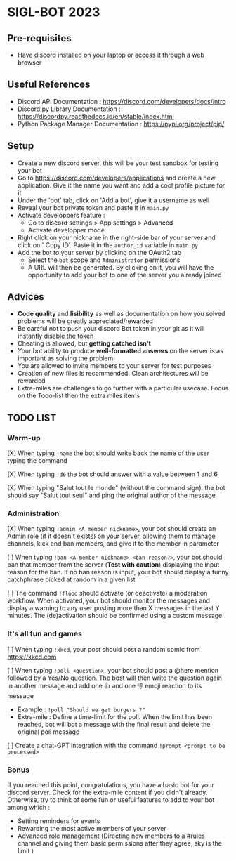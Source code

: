 # SIGL-BOT 2023

## Pre-requisites

- Have discord installed on your laptop or access it through a web browser

## Useful References

- Discord API Documentation : https://discord.com/developers/docs/intro
- Discord.py Library Documentation : https://discordpy.readthedocs.io/en/stable/index.html
- Python Package Manager Documentation : https://pypi.org/project/pip/

## Setup

- Create a new discord server, this will be your test sandbox for testing your bot
- Go to https://discord.com/developers/applications and create a new application. Give it the name you want and add a cool profile picture for it
- Under the 'bot' tab, click on 'Add a bot', give it a username as well
- Reveal your bot private token and paste it in `main.py`
- Activate developpers feature :
  - Go to discord settings > App settings > Advanced
  - Activate developper mode
- Right click on your nickname in the right-side bar of your server and click on ' Copy ID'. Paste it in the `author_id` variable ìn `main.py`
- Add the bot to your server by clicking on the OAuth2 tab
  - Select the `bot` scope and `Administrator` permissions
  - A URL will then be generated. By clicking on it, you will have the opportunity to add your bot to one of the server you already joined

## Advices

- **Code quality** and **lisibility** as well as documentation on how you solved problems will be greatly appreciated/rewarded
- Be careful not to push your discord Bot token in your git as it will instantly disable the token
- Cheating is allowed, but **getting catched isn't**
- Your bot ability to produce **well-formatted answers** on the server is as important as solving the problem
- You are allowed to invite members to your server for test purposes
- Creation of new files is recommended. Clean architectures will be rewarded
- Extra-miles are challenges to go further with a particular usecase. Focus on the Todo-list then the extra miles items

## TODO LIST

### Warm-up

[X] When typing `!name` the bot should write back the name of the user typing the command

[X] When typing `!d6` the bot should answer with a value between 1 and 6

[X] When typing "Salut tout le monde" (without the command sign), the bot should say "Salut tout seul" and ping the original author of the message

### Administration

[X] When typing `!admin <A member nickname>`, your bot should create an Admin role (if it doesn't exists) on your server, allowing them to manage channels, kick and ban members, and give it to the member in parameter

[ ] When typing `!ban <A member nickname> <ban reason?>`, your bot should ban that member from the server (**Test with caution**) displaying the input reason for the ban. If no ban reason is input, your bot should display a funny catchphrase picked at random in a given list

[ ] The command `!flood` should activate (or deactivate) a moderation workflow. When activated, your bot should monitor the messages and display a warning to any user posting more than X messages in the last Y minutes. The (de)activation should be confirmed using a custom message

### It's all fun and games

[ ] When typing `!xkcd`, your post should post a random comic from https://xkcd.com

[ ] When typing `!poll <question>`, your bot should post a @here mention followed by a Yes/No question. The bost will then write the question again in another message and add one :thumbsup: and one :thumbsdown: emoji reaction to its message

- Example : `!poll "Should we get burgers ?"`
- Extra-mile : Define a time-limit for the poll. When the limit has been reached, bot will bot a message with the final result and delete the original poll message

[ ] Create a chat-GPT integration with the command `!prompt <prompt to be processed>`

### Bonus

If you reached this point, congratulations, you have a basic bot for your discord server. Check for the extra-mile content if you didn't already. Otherwise, try to think of some fun or useful features to add to your bot among which :

- Setting reminders for events
- Rewarding the most active members of your server
- Advanced role management (Directing new members to a #rules channel and giving them basic permissions after they agree, sky is the limit )

